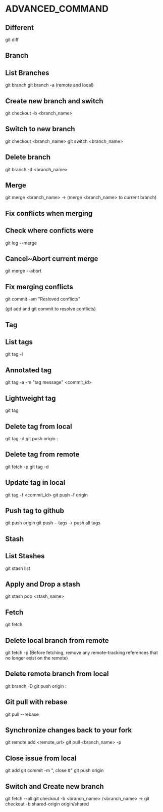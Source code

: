 # ADVANCED_COMMAND

## Different

git diff

## Branch

## List Branches

git branch
git branch -a (remote and local)

## Create new branch and switch

git checkout -b <branch_name>

## Switch to new branch

git checkout <branch_name>
git switch <branch_name>

## Delete branch

git branch -d <branch_name>

## Merge

git merge <branch_name> -> (merge <branch_name> to current branch)

## Fix conflicts when merging

## Check where conficts were

git log --merge

## Cancel~Abort current merge

git merge --abort

## Fix merging conflicts

git commit -am "Resloved conflicts"

(git add and git commit to resolve conflicts)

## Tag

## List tags

git tag -l

## Annotated tag

git tag -a <tagname> -m "tag message" <commit_id>

## Lightweight tag

git tag <tagname>

## Delete tag from local

git tag -d <tagname>
git push origin :<tagname>

## Delete tag from remote

git fetch -p
git tag -d <tagname>

## Update tag in local

git tag -f <tagname> <commit_id>
git push -f origin <tagname>

## Push tag to github

git push origin <tagname>
git push --tags -> push all tags

## Stash

## List Stashes

git stash list

## Apply and Drop a stash

git stash pop <stash_name>

## Fetch

git fetch

## Delete local branch from remote

git fetch -p (Before fetching, remove any remote-tracking references that no longer exist on the remote)

## Delete remote branch from local

git branch -D <branch>
git push origin :<branch>

## Git pull with rebase

git pull --rebase

## Synchronize changes back to your fork

git remote add <name> <remote_url>
git pull <name> <branch_name> -p

## Close issue from local

git add <file>
git commit -m "<message>, close #<number>"
git push origin <branch>

## Switch and Create new branch

git fetch --all
git checkout -b <branch_name> <reference>/<branch_name> -> git checkout -b shared-origin origin/shared
